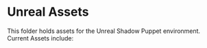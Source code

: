 # Unreal Assets

This folder holds assets for the Unreal Shadow Puppet environment.  Current Assets include:  

